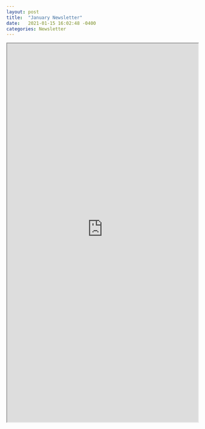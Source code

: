```yaml
---
layout: post
title:  "January Newsletter"
date:   2021-01-15 16:02:48 -0400
categories: Newsletter
---
```


<iframe src="http://app.discoveracademic.ptc.com/e/es?s=1052905083&e=275109&elqTrackId=efd74c1a1b7a40299e524d6e5aa03bea&elq=c48b532a07cd4696b6b5eea5b36b53f1&elqaid=213&elqat=1"  height="1000" width="100%" title="January newsletter">